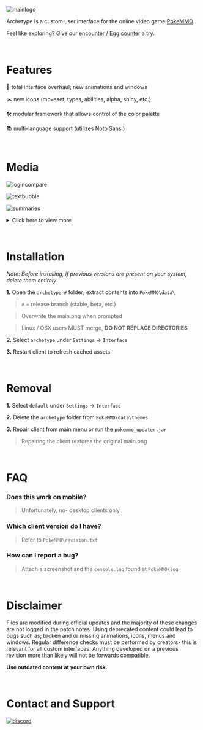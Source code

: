 ![mainlogo](https://cdn.discordapp.com/attachments/894130957588766770/995035312592015420/archetype.png)

Archetype is a custom user interface for the online video game [PokeMMO](https://pokemmo.com/).

Feel like exploring? Give our [encounter / Egg counter](https://github.com/ssjshields/archetype-counter/tree/beta#readme) a try.

&nbsp;
# Features
🌱 total interface overhaul; new animations and windows

✂️ new icons (moveset, types, abilities, alpha, shiny, etc.)

🛠️ modular framework that allows control of the color palette

📚 multi-language support (utilizes Noto Sans.)

&nbsp;
# Media

![logincompare](https://cdn.discordapp.com/attachments/1032300868491546654/1079600914719059968/juxtapose-gif.gif)

![textbubble](https://user-images.githubusercontent.com/88489119/221465604-27ff57bc-97d1-4e70-95f5-d80cc3a9dcc1.gif)

![summaries](https://user-images.githubusercontent.com/88489119/221465411-26f16a8e-2ef3-450c-82ce-48c31f0822fd.gif)
<details>
  <summary>Click here to view more</summary>
&nbsp;

![serverselect](https://media.discordapp.net/attachments/1032300868491546654/1067707541892628511/image.png)

![characterselect](https://media.discordapp.net/attachments/1032300868491546654/1067707308785799268/char_select.png)

![menu](https://media.discordapp.net/attachments/1032300868491546654/1067705151781097502/image.png)

![chatexpand](https://media.discordapp.net/attachments/1032300868491546654/1067704459825778811/chat.png)

![chatbutton](https://media.discordapp.net/attachments/1032300868491546654/1067703371890442341/image.png)

![modularhotbar1](https://user-images.githubusercontent.com/88489119/221466511-54171452-20c6-4122-a8ce-8d023cfa5240.png)

![modularhotbar2](https://media.discordapp.net/attachments/1032300868491546654/1067703345789276191/image.png)

![partybar](https://user-images.githubusercontent.com/88489119/221467181-8c81cbbe-5eba-4acf-8945-b81f2dfda689.png)

![notifications](https://user-images.githubusercontent.com/88489119/221467006-e427b6b3-4f99-4e6d-939f-b399a660ed5b.gif)

![notifications2](https://user-images.githubusercontent.com/88489119/221467134-36f68bdd-bc4a-4ff3-af7d-aec8f9ba2565.png)

![trainercard](https://media.discordapp.net/attachments/1032300868491546654/1067706152135172136/tc.png)

![inventory](https://media.discordapp.net/attachments/1032300868491546654/1067705413568569354/image.png)

![map](https://user-images.githubusercontent.com/88489119/221467163-8d464373-7bc2-4e9a-86a5-9a74c2f2c96d.png)

![berries](https://user-images.githubusercontent.com/88489119/221467213-80fc4999-6b76-4365-aa99-6fffbe012ac8.png)

![battlemain](https://user-images.githubusercontent.com/88489119/221467070-a44569da-592f-48b4-9739-b1bd69149605.png)

![hpbars](https://user-images.githubusercontent.com/88489119/221466807-7e2b3e9f-3087-48ed-86a2-83952eb7062b.gif)

![hpbars2](https://user-images.githubusercontent.com/88489119/221466810-8d9fefae-b838-4819-9dcd-4aa0a6eb55ff.gif)

![battlebag](https://user-images.githubusercontent.com/88489119/221467034-d31935b2-d865-4c37-8a22-3a3374a82885.png)

![battlebuttons](https://user-images.githubusercontent.com/88489119/221467269-a87e41ed-c055-4308-af08-c830cb48c4b3.png)

![battleswitch](https://user-images.githubusercontent.com/88489119/221467104-ac2aa32a-663f-4a37-b553-3f5714735d7a.png)

![battletext](https://user-images.githubusercontent.com/88489119/221467114-7d471f31-5bda-44bc-8b4d-b467143fb040.png)

</details>

&nbsp;
# Installation
*Note: Before installing, if previous versions are present on your system, delete them entirely*

**1.** Open the `archetype-#` folder; extract contents into `PokeMMO\data\`

> `#` = release branch (stable, beta, etc.)

> Overwrite the main.png when prompted 

> Linux / OSX users MUST merge, **DO NOT REPLACE DIRECTORIES**

**2.** Select `archetype` under `Settings` → `Interface`

**3.** Restart client to refresh cached assets

&nbsp;
# Removal
**1.** Select `default` under `Settings` → `Interface`

**2.** Delete the `archetype` folder from  `PokeMMO\data\themes`

**3.** Repair client from main menu or run the `pokemmo_updater.jar`

> Repairing the client restores the original main.png

&nbsp;
# FAQ
### Does this work on mobile?
> Unfortunately, no- desktop clients only

### Which client version do I have?
> Refer to `PokeMMO\revision.txt`

### How can I report a bug?
> Attach a screenshot and the `console.log` found at `PokeMMO\log`

&nbsp;
# Disclaimer

Files are modified during official updates and the majority of these changes are not logged in the patch notes. Using deprecated content could lead to bugs such as; broken and or missing animations, icons, menus and windows. Regular difference checks must be performed by creators- this is relevant for all custom interfaces. Anything developed on a previous revision more than likely will not be forwards compatible.

**Use outdated content at your own risk.**

&nbsp;
# Contact and Support
[![discord](https://assets-global.website-files.com/6257adef93867e50d84d30e2/62594fddd654fc29fcc07359_cb48d2a8d4991281d7a6a95d2f58195e.svg)](https://discord.gg/rYg7ntqQRY)
